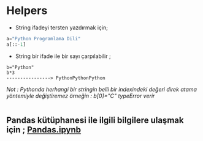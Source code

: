 # Helpers

- String ifadeyi tersten yazdırmak için;
```Python
a="Python Programlama Dili"
a[::-1]
```
- String bir ifade ile bir sayı çarpılabilir ;
```
b="Python"
b*3 
----------------> PythonPythonPython

```
*Not : Pythonda herhangi bir stringin belli bir indexindeki değeri direk atama yöntemiyle değiştiremez örneğin : b[0]="C"  typeError verir*

```

``` 
## Pandas kütüphanesi ile ilgili bilgilere ulaşmak için ; [Pandas.ipynb](https://github.com/sevvalyogurtcuoglu/Helpers/blob/master/Pandas.ipynb)
